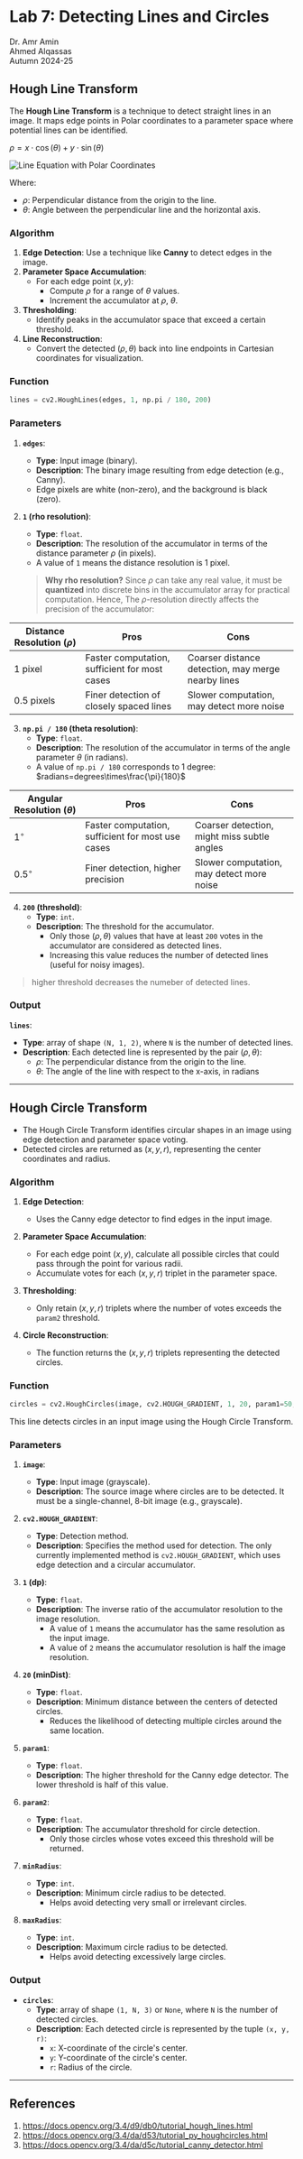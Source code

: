 # Lab 7: Detecting Lines and Circles 
Dr. Amr Amin  
Ahmed Alqassas  
Autumn 2024-25    

## Hough Line Transform  
The **Hough Line Transform** is a technique to detect straight lines in an image. It maps edge points in Polar coordinates to a parameter space where potential lines can be identified.    

$\rho = x \cdot \cos(\theta) + y \cdot \sin(\theta)$

![Line Equation with Polar Coordinates](image-1.png)

Where:
- $\rho$: Perpendicular distance from the origin to the line.
- $\theta$: Angle between the perpendicular line and the horizontal axis.

### Algorithm
1. **Edge Detection**: Use a technique like **Canny** to detect edges in the image.
2. **Parameter Space Accumulation**:
   - For each edge point $(x, y)$:
     - Compute $\rho$ for a range of  $\theta$ values.
     - Increment the accumulator at $\rho$, $\theta$.
3. **Thresholding**:
   - Identify peaks in the accumulator space that exceed a certain threshold.
4. **Line Reconstruction**:
   - Convert the detected $(\rho, \theta)$ back into line endpoints in Cartesian coordinates for visualization.

### Function
```Python
lines = cv2.HoughLines(edges, 1, np.pi / 180, 200)
```
### Parameters
1. **`edges`**:  
   - **Type**: Input image (binary).  
   - **Description**: The binary image resulting from edge detection (e.g., Canny).  
   - Edge pixels are white (non-zero), and the background is black (zero).

2. **`1` (rho resolution)**:  
   - **Type**: `float`.  
   - **Description**: The resolution of the accumulator in terms of the distance parameter $\rho$ (in pixels).  
   - A value of `1` means the distance resolution is 1 pixel.  

   > **Why rho resolution?** Since $\rho$ can take any real value, it must be **quantized** into discrete bins in the accumulator array for practical computation. Hence, The $\rho$-resolution directly affects the precision of the accumulator:

 Distance Resolution $(\rho)$ | Pros                                         | Cons                                |
|----------------------------------|---------------------------------------------|-------------------------------------|
|  1 pixel                    | Faster computation, sufficient for most cases | Coarser distance detection, may merge nearby lines |
|  0.5 pixels                 | Finer detection of closely spaced lines      | Slower computation, may detect more noise   |  


3. **`np.pi / 180` (theta resolution)**:  
   - **Type**: `float`.  
   - **Description**: The resolution of the accumulator in terms of the angle parameter $\theta$ (in radians).  
   - A value of `np.pi / 180` corresponds to 1 degree: $radians=degrees\times\frac{\pi}{180}$  

| Angular Resolution $(\theta)$ | Pros                                         | Cons                                |
|---------------------|---------------------------------------------|-------------------------------------|
| $1^\circ$       | Faster computation, sufficient for most use cases | Coarser detection, might miss subtle angles |
| $0.5^\circ$  | Finer detection, higher precision           | Slower computation, may detect more noise   |  

4. **`200` (threshold)**:  
   - **Type**: `int`.  
   - **Description**: The threshold for the accumulator.  
     - Only those $(\rho, \theta)$ values that have at least `200` votes in the accumulator are considered as detected lines.  
     - Increasing this value reduces the number of detected lines (useful for noisy images).  

> higher threshold decreases the numeber of detected lines.  

### Output
**`lines`**:  
  - **Type**: array of shape `(N, 1, 2)`, where `N` is the number of detected lines.  
  - **Description**: Each detected line is represented by the pair $(\rho, \theta)$:  
    - $\rho$: The perpendicular distance from the origin to the line.  
    - $\theta$: The angle of the line with respect to the x-axis, in radians
---

## Hough Circle Transform
- The Hough Circle Transform identifies circular shapes in an image using edge detection and parameter space voting.
- Detected circles are returned as $(x, y, r)$, representing the center coordinates and radius.  

### Algorithm
1. **Edge Detection**:  
   - Uses the Canny edge detector to find edges in the input image.

2. **Parameter Space Accumulation**:  
   - For each edge point $(x, y)$, calculate all possible circles that could pass through the point for various radii.  
   - Accumulate votes for each $(x, y, r)$ triplet in the parameter space.

3. **Thresholding**:  
   - Only retain $(x, y, r)$ triplets where the number of votes exceeds the `param2` threshold.

4. **Circle Reconstruction**:  
   - The function returns the $(x, y, r)$ triplets representing the detected circles.

### Function
```python
circles = cv2.HoughCircles(image, cv2.HOUGH_GRADIENT, 1, 20, param1=50, param2=30, minRadius=10, maxRadius=50)
```

This line detects circles in an input image using the Hough Circle Transform.  
### Parameters

1. **`image`**:  
   - **Type**: Input image (grayscale).  
   - **Description**: The source image where circles are to be detected. It must be a single-channel, 8-bit image (e.g., grayscale).

2. **`cv2.HOUGH_GRADIENT`**:  
   - **Type**: Detection method.  
   - **Description**: Specifies the method used for detection. The only currently implemented method is `cv2.HOUGH_GRADIENT`, which uses edge detection and a circular accumulator.

3. **`1` (dp)**:  
   - **Type**: `float`.  
   - **Description**: The inverse ratio of the accumulator resolution to the image resolution.  
     - A value of `1` means the accumulator has the same resolution as the input image.  
     - A value of `2` means the accumulator resolution is half the image resolution.

4. **`20` (minDist)**:  
   - **Type**: `float`.  
   - **Description**: Minimum distance between the centers of detected circles.  
     - Reduces the likelihood of detecting multiple circles around the same location.

5. **`param1`**:  
   - **Type**: `float`.  
   - **Description**: The higher threshold for the Canny edge detector. The lower threshold is half of this value.

6. **`param2`**:  
   - **Type**: `float`.  
   - **Description**: The accumulator threshold for circle detection.  
     - Only those circles whose votes exceed this threshold will be returned.

7. **`minRadius`**:  
   - **Type**: `int`.  
   - **Description**: Minimum circle radius to be detected.  
     - Helps avoid detecting very small or irrelevant circles.

8. **`maxRadius`**:  
   - **Type**: `int`.  
   - **Description**: Maximum circle radius to be detected.  
     - Helps avoid detecting excessively large circles.

### Output
- **`circles`**:  
   - **Type**: array of shape `(1, N, 3)` or `None`, where `N` is the number of detected circles.  
   - **Description**: Each detected circle is represented by the tuple `(x, y, r)`:
     - `x`: X-coordinate of the circle's center.
     - `y`: Y-coordinate of the circle's center.
     - `r`: Radius of the circle.

---
## References
1. https://docs.opencv.org/3.4/d9/db0/tutorial_hough_lines.html
2. https://docs.opencv.org/3.4/da/d53/tutorial_py_houghcircles.html
3. https://docs.opencv.org/3.4/da/d5c/tutorial_canny_detector.html
